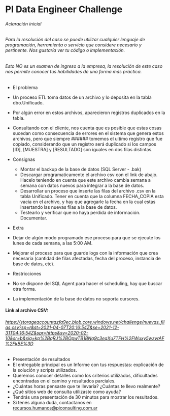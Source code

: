 # PI Data Engineer Challenge

###### Aclaración inicial

###### Para la resolución del caso se puede utilizar cualquier lenguaje de programación, herramienta o servicio que considere necesario y pertinente. Nos gustaría ver tu código o implementación.

###### Esto NO es un examen de ingreso a la empresa, la resolución de este caso nos permite conocer tus habilidades de una forma más práctica.


* El problema
 * Un proceso ETL toma datos de un archivo y lo deposita en la tabla dbo.Unificado.
 * Por algún error en estos archivos, aparecieron registros duplicados en la tabla.
 * Consultando con el cliente, nos cuenta que es posible que estas cosas sucedan como consecuencia de errores en el sistema que genera estos archivos, pero que siempre ###### tomemos el ultimo registro que fue copiado, considerando que un registro será duplicado si los campos [ID], [MUESTRA] y [RESULTADO] son iguales en dos filas distintas.


* Consignas
  * Montar el backup de la base de datos (SQL Server - .bak)
  * Descargar programaticamente el archivo csv con el link de abajo. Hacelo teniendo en cuenta que este archivo cambia semana a semana con datos nuevos para integrar a la base       de datos.
  * Desarrollar un proceso que inserte las filas del archivo .csv en la tabla Unificado. Tener en cuenta que la columna FECHA_COPIA esta vacia en el archivo, y hay que agregarle     la fecha en la cual estas insertando las nuevas filas a la base de datos.
  * Testearlo y verificar que no haya perdida de información. Documentar.

* Extra
 * Dejar de algún modo programado ese proceso para que se ejecute los lunes de cada semana, a las 5:00 AM.
 * Mejorar el proceso para que guarde logs con la información que crea necesaria (cantidad de filas afectadas, fecha del proceso, instancia de base de datos, etc).

* Restricciones
 * No se dispone del SQL Agent para hacer el scheduling, hay que buscar otra forma.
 * La implementación de la base de datos no soporta cursores.


#### Link al archivo CSV:
###### https://storageaccountazfa9ec.blob.core.windows.net/challenge/nuevas_filas.csv?sp=r&st=2021-04-07T20:16:54Z&se=2021-12-31T04:16:54Z&spr=https&sv=2020-02-10&sr=b&sig=kp%2BqRJ%2BOpwTB1BNg9c3eqXu7TFH%2FWuxy5wzyrAF%2FkBE%3D


* Presentación de resultados
 * El entregable principal es un Informe con tus respuestas: explicación de la solución y scripts utilizados.
 * Queremos conocer detalles como los criterios utilizados, dificultades encontradas en el camino y resultados parciales.
 * ¿Cuántas horas pensaste que te llevaría? ¿Cuántas te llevo realmente?
 * ¿Qué sitios web de consulta utilizaste como ayuda?
 * Tendrás una presentación de 30 minutos para mostrar los resultados.
 * Si tenés alguna duda, contactanos en recursos.humanos@piconsulting.com.ar
